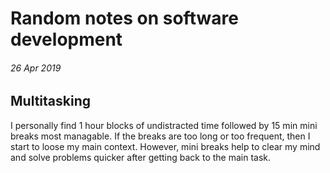 # Random notes on software development  <br />
  
###### 26 Apr 2019
## Multitasking

I personally find 1 hour blocks of undistracted time followed by 15 min mini breaks most managable. If the breaks are too long or too frequent, then I start to loose my main context. However, mini breaks help to clear my mind and solve problems quicker after getting back to the main task.

